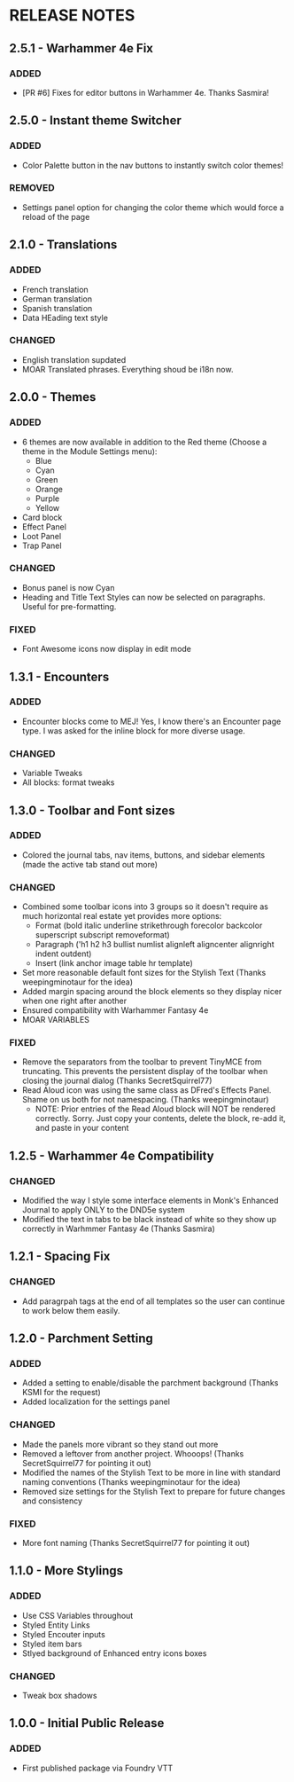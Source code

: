 # RELEASE NOTES

## 2.5.1 - Warhammer 4e Fix

### ADDED

- [PR #6] Fixes for editor buttons in Warhammer 4e. Thanks Sasmira!

## 2.5.0 - Instant theme Switcher

### ADDED

- Color Palette button in the nav buttons to instantly switch color themes!

### REMOVED

- Settings panel option for changing the color theme which would force a reload of the page
## 2.1.0 - Translations

### ADDED

- French translation
- German translation
- Spanish translation
- Data HEading text style

### CHANGED

- English translation supdated
- MOAR Translated phrases. Everything shoud be i18n now.

## 2.0.0 - Themes

### ADDED

- 6 themes are now available in addition to the Red theme (Choose a theme in the Module Settings menu):
  - Blue
  - Cyan
  - Green
  - Orange
  - Purple
  - Yellow
- Card block
- Effect Panel
- Loot Panel
- Trap Panel

### CHANGED

- Bonus panel is now Cyan
- Heading and Title Text Styles can now be selected on paragraphs. Useful for pre-formatting.

### FIXED

- Font Awesome icons now display in edit mode

## 1.3.1 - Encounters

### ADDED

- Encounter blocks come to MEJ! Yes, I know there's an Encounter page type. I was asked for the inline block for more diverse usage.

### CHANGED

- Variable Tweaks
- All blocks: format tweaks

## 1.3.0 - Toolbar and Font sizes

### ADDED

- Colored the journal tabs, nav items, buttons, and sidebar elements (made the active tab stand out more)

### CHANGED

- Combined some toolbar icons into 3 groups so it doesn't require as much horizontal real estate yet provides more options:
  - Format (bold italic underline strikethrough forecolor backcolor superscript subscript removeformat)
  - Paragraph ('h1 h2 h3 bullist numlist alignleft aligncenter alignright indent outdent)
  - Insert (link anchor image table hr template)
- Set more reasonable default font sizes for the Stylish Text (Thanks weepingminotaur for the idea)
- Added margin spacing around the block elements so they display nicer when one right after another
- Ensured compatibility with Warhammer Fantasy 4e
- MOAR VARIABLES

### FIXED

- Remove the separators from the toolbar to prevent TinyMCE from truncating. This prevents the persistent display of the toolbar when closing the journal dialog (Thanks SecretSquirrel77)
- Read Aloud icon was using the same class as DFred's Effects Panel. Shame on us both for not namespacing. (Thanks weepingminotaur)
  - NOTE: Prior entries of the Read Aloud block will NOT be rendered correctly. Sorry. Just copy your contents, delete the block, re-add it, and paste in your content

## 1.2.5 - Warhammer 4e Compatibility

### CHANGED

- Modified the way I style some interface elements in Monk's Enhanced Journal to apply ONLY to the DND5e system
- Modified the text in tabs to be black instead of white so they show up correctly in Warhmmer Fantasy 4e (Thanks Sasmira)

## 1.2.1 - Spacing Fix

### CHANGED

- Add paragrpah tags at the end of all templates so the user can continue to work below them easily.

## 1.2.0 - Parchment Setting

### ADDED

- Added a setting to enable/disable the parchment background (Thanks KSMI for the request)
- Added localization for the settings panel

### CHANGED

- Made the panels more vibrant so they stand out more
- Removed a leftover from another project. Whooops! (Thanks SecretSquirrel77 for pointing it out)
- Modified the names of the Stylish Text to be more in line with standard naming conventions (Thanks weepingminotaur for the idea)
- Removed size settings for the Stylish Text to prepare for future changes and consistency

### FIXED

- More font naming (Thanks SecretSquirrel77 for pointing it out)

## 1.1.0 - More Stylings

### ADDED

- Use CSS Variables throughout
- Styled Entity Links
- Styled Encouter inputs
- Styled item bars
- Stlyed background of Enhanced entry icons boxes

### CHANGED

- Tweak box shadows

## 1.0.0 - Initial Public Release

### ADDED

- First published package via Foundry VTT
